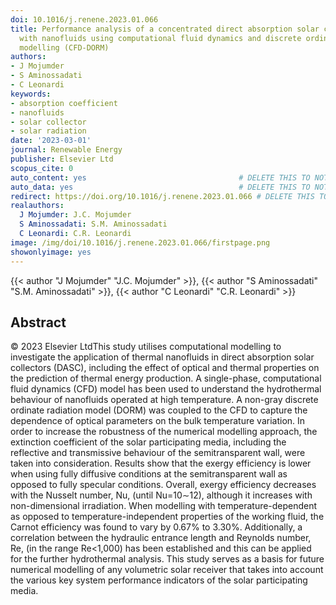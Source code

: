```yaml
---
doi: 10.1016/j.renene.2023.01.066
title: Performance analysis of a concentrated direct absorption solar collector (DASC)
  with nanofluids using computational fluid dynamics and discrete ordinates radiation
  modelling (CFD-DORM)
authors:
- J Mojumder
- S Aminossadati
- C Leonardi
keywords:
- absorption coefficient
- nanofluids
- solar collector
- solar radiation
date: '2023-03-01'
journal: Renewable Energy
publisher: Elsevier Ltd
scopus_cite: 0
auto_content: yes                                  # DELETE THIS TO NOT AUTO GENERATE CONTENT
auto_data: yes                                     # DELETE THIS TO NOT AUTO GENERATE METADATA
redirect: https://doi.org/10.1016/j.renene.2023.01.066 # DELETE THIS TO NOT REDIRECT
realauthors:
  J Mojumder: J.C. Mojumder
  S Aminossadati: S.M. Aminossadati
  C Leonardi: C.R. Leonardi
image: /img/doi/10.1016/j.renene.2023.01.066/firstpage.png
showonlyimage: yes
---
```

{{< author "J Mojumder" "J.C. Mojumder" >}}, {{< author "S Aminossadati" "S.M. Aminossadati" >}}, {{< author "C Leonardi" "C.R. Leonardi" >}}

## Abstract
© 2023 Elsevier LtdThis study utilises computational modelling to investigate the application of thermal nanofluids in direct absorption solar collectors (DASC), including the effect of optical and thermal properties on the prediction of thermal energy production. A single-phase, computational fluid dynamics (CFD) model has been used to understand the hydrothermal behaviour of nanofluids operated at high temperature. A non-gray discrete ordinate radiation model (DORM) was coupled to the CFD to capture the dependence of optical parameters on the bulk temperature variation. In order to increase the robustness of the numerical modelling approach, the extinction coefficient of the solar participating media, including the reflective and transmissive behaviour of the semitransparent wall, were taken into consideration. Results show that the exergy efficiency is lower when using fully diffusive conditions at the semitransparent wall as opposed to fully specular conditions. Overall, exergy efficiency decreases with the Nusselt number, Nu, (until Nu=10∼12), although it increases with non-dimensional irradiation. When modelling with temperature-dependent as opposed to temperature-independent properties of the working fluid, the Carnot efficiency was found to vary by 0.67% to 3.30%. Additionally, a correlation between the hydraulic entrance length and Reynolds number, Re, (in the range Re<1,000) has been established and this can be applied for the further hydrothermal analysis. This study serves as a basis for future numerical modelling of any volumetric solar receiver that takes into account the various key system performance indicators of the solar participating media.

